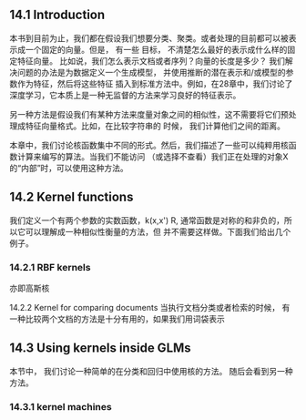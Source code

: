 ## 14.1 Introduction
本书到目前为止，我们都在假设我们想要分类、聚类。或者处理的目前都可以被表示成一个固定的向量。但是， 有一些
目标， 不清楚怎么最好的表示成什么样的固定特征向量。 比如说，我们怎么表示文档或者序列？向量的长度是多少？
我们解决问题的办法是为数据定义一个生成模型， 并使用推断的潜在表示和/或模型的参数作为特征，然后将这些特征
插入到标准方法中。例如，在28章中，我们讨论了深度学习，它本质上是一种无监督的方法来学习良好的特征表示。

另一种方法是假设我们有某种方法来度量对象之间的相似性，这不需要将它们预处理成特征向量格式。比如，在比较字符串的
时候， 我们计算他们之间的距离。

本章中，我们讨论核函数集中不同的形式。然后，我们描述了一些可以纯粹用核函数计算来编写的算法。当我们不能访问
（或选择不查看）我们正在处理的对象X的“内部”时，可以使用这种方法。

## 14.2 Kernel functions
我们定义一个有两个参数的实数函数，k(x,x') R, 通常函数是对称的和非负的，所以它可以理解成一种相似性衡量的方法，但
并不需要这样做。下面我们给出几个例子。

### 14.2.1 RBF kernels
亦即高斯核

14.2.2 Kernel for comparing documents
当执行文档分类或者检索的时候， 有一种比较两个文档的方法是十分有用的，如果我们用词袋表示

## 14.3 Using kernels inside GLMs
本节中， 我们讨论一种简单的在分类和回归中使用核的方法。 随后会看到另一种方法。

### 14.3.1 kernel machines
